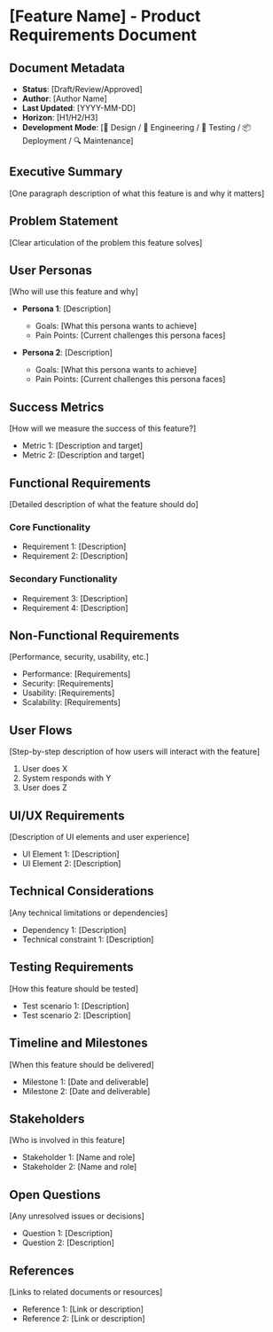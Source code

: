 # [Feature Name] - Product Requirements Document

## Document Metadata

- **Status**: [Draft/Review/Approved]
- **Author**: [Author Name]
- **Last Updated**: [YYYY-MM-DD]
- **Horizon**: [H1/H2/H3]
- **Development Mode**: [🎨 Design / 🔧 Engineering / 🧪 Testing / 📦 Deployment / 🔍 Maintenance]

## Executive Summary

[One paragraph description of what this feature is and why it matters]

## Problem Statement

[Clear articulation of the problem this feature solves]

## User Personas

[Who will use this feature and why]

- **Persona 1**: [Description]

  - Goals: [What this persona wants to achieve]
  - Pain Points: [Current challenges this persona faces]

- **Persona 2**: [Description]
  - Goals: [What this persona wants to achieve]
  - Pain Points: [Current challenges this persona faces]

## Success Metrics

[How will we measure the success of this feature?]

- Metric 1: [Description and target]
- Metric 2: [Description and target]

## Functional Requirements

[Detailed description of what the feature should do]

### Core Functionality

- Requirement 1: [Description]
- Requirement 2: [Description]

### Secondary Functionality

- Requirement 3: [Description]
- Requirement 4: [Description]

## Non-Functional Requirements

[Performance, security, usability, etc.]

- Performance: [Requirements]
- Security: [Requirements]
- Usability: [Requirements]
- Scalability: [Requirements]

## User Flows

[Step-by-step description of how users will interact with the feature]

1. User does X
2. System responds with Y
3. User does Z

## UI/UX Requirements

[Description of UI elements and user experience]

- UI Element 1: [Description]
- UI Element 2: [Description]

## Technical Considerations

[Any technical limitations or dependencies]

- Dependency 1: [Description]
- Technical constraint 1: [Description]

## Testing Requirements

[How this feature should be tested]

- Test scenario 1: [Description]
- Test scenario 2: [Description]

## Timeline and Milestones

[When this feature should be delivered]

- Milestone 1: [Date and deliverable]
- Milestone 2: [Date and deliverable]

## Stakeholders

[Who is involved in this feature]

- Stakeholder 1: [Name and role]
- Stakeholder 2: [Name and role]

## Open Questions

[Any unresolved issues or decisions]

- Question 1: [Description]
- Question 2: [Description]

## References

[Links to related documents or resources]

- Reference 1: [Link or description]
- Reference 2: [Link or description]
